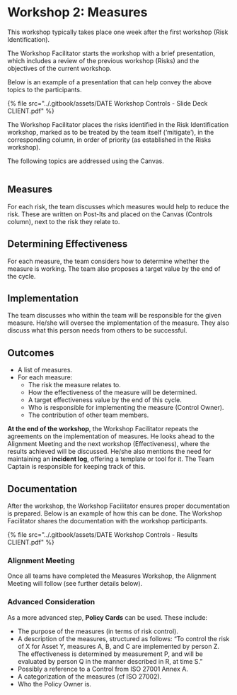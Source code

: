 # Workshop 2: Measures

This workshop typically takes place one week after the first workshop (Risk Identification).

The Workshop Facilitator starts the workshop with a brief presentation, which includes a review of the previous workshop (Risks) and the objectives of the current workshop.

Below is an example of a presentation that can help convey the above topics to the participants.

{% file src="../.gitbook/assets/DATE Workshop Controls - Slide Deck CLIENT.pdf" %}

The Workshop Facilitator places the risks identified in the Risk Identification workshop, marked as to be treated by the team itself (‘mitigate’), in the corresponding column, in order of priority (as established in the Risks workshop).

The following topics are addressed using the Canvas.

<figure><img src="../.gitbook/assets/Maatregelen Canvas.png" alt=""><figcaption></figcaption></figure>

## Measures

For each risk, the team discusses which measures would help to reduce the risk. These are written on Post-Its and placed on the Canvas (Controls column), next to the risk they relate to.

## Determining Effectiveness

For each measure, the team considers how to determine whether the measure is working. The team also proposes a target value by the end of the cycle.

## Implementation

The team discusses who within the team will be responsible for the given measure. He/she will oversee the implementation of the measure. They also discuss what this person needs from others to be successful.

## Outcomes

* A list of measures.
* For each measure:
  * The risk the measure relates to.
  * How the effectiveness of the measure will be determined.
  * A target effectiveness value by the end of this cycle.
  * Who is responsible for implementing the measure (Control Owner).
  * The contribution of other team members.

**At the end of the workshop**, the Workshop Facilitator repeats the agreements on the implementation of measures. He looks ahead to the Alignment Meeting and the next workshop (Effectiveness), where the results achieved will be discussed. He/she also mentions the need for maintaining an **incident log**, offering a template or tool for it. The Team Captain is responsible for keeping track of this.

## Documentation

After the workshop, the Workshop Facilitator ensures proper documentation is prepared. Below is an example of how this can be done. The Workshop Facilitator shares the documentation with the workshop participants.

{% file src="../.gitbook/assets/DATE Workshop Controls - Results CLIENT.pdf" %}

### Alignment Meeting

Once all teams have completed the Measures Workshop, the Alignment Meeting will follow (see further details below).

### Advanced Consideration

As a more advanced step, **Policy Cards** can be used. These include:

* The purpose of the measures (in terms of risk control).
* A description of the measures, structured as follows: “To control the risk of X for Asset Y, measures A, B, and C are implemented by person Z. The effectiveness is determined by measurement P, and will be evaluated by person Q in the manner described in R, at time S.”
* Possibly a reference to a Control from ISO 27001 Annex A.
* A categorization of the measures (cf ISO 27002).
* Who the Policy Owner is.
